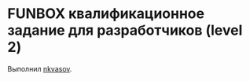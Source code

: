 # FUNBOX квалификационное задание для разработчиков (level 2)

Выполнил [nkvasov](https://nkvasov.ru).
